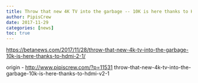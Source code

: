 ```yaml
---
title: Throw that new 4K TV into the garbage -- 10K is here thanks to HDMI v2.1
author: PipisCrew
date: 2017-11-29
categories: [news]
toc: true
---
```


https://betanews.com/2017/11/28/throw-that-new-4k-tv-into-the-garbage-10k-is-here-thanks-to-hdmi-2-1/

origin - http://www.pipiscrew.com/?p=11531 throw-that-new-4k-tv-into-the-garbage-10k-is-here-thanks-to-hdmi-v2-1